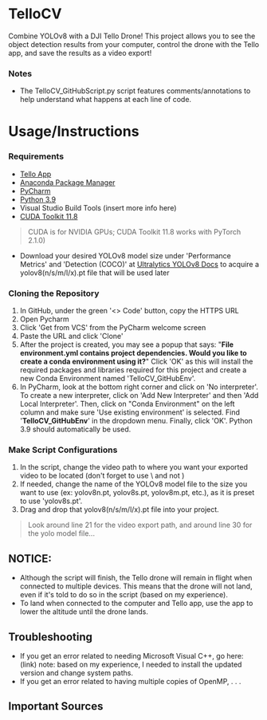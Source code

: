 # TelloCV
Combine YOLOv8 with a DJI Tello Drone! This project allows you to see the object detection results from your computer, control the drone with the Tello app, and save the results as a video export!

### Notes
- The TelloCV_GitHubScript.py script features comments/annotations to help understand what happens at each line of code.


# Usage/Instructions
### Requirements
- [Tello App](https://www.dji.com/downloads/djiapp/tello)
- [Anaconda Package Manager](https://www.anaconda.com/download)
- [PyCharm](https://www.jetbrains.com/pycharm/)
- [Python 3.9](https://www.python.org/downloads/release/python-390/)
- Visual Studio Build Tools (insert more info here)
- [CUDA Toolkit 11.8](https://developer.nvidia.com/cuda-11-8-0-download-archive)
> CUDA is for NVIDIA GPUs; CUDA Toolkit 11.8 works with PyTorch 2.1.0)
- Download your desired YOLOv8 model size under 'Performance Metrics' and 'Detection (COCO)' at [Ultralytics YOLOv8 Docs](https://docs.ultralytics.com/models/yolov8/#performance-metrics) to acquire a yolov8(n/s/m/l/x).pt file that will be used later

### Cloning the Repository
1. In GitHub, under the green '<> Code' button, copy the HTTPS URL
2. Open Pycharm
3. Click 'Get from VCS' from the PyCharm welcome screen
4. Paste the URL and click 'Clone'
5. After the project is created, you may see a popup that says: "**File environment.yml contains project dependencies. Would you like to create a conda environment using it?**" Click 'OK' as this will install the required packages and libraries required for this project and create a new Conda Environment named 'TelloCV_GitHubEnv'.
7. In PyCharm, look at the bottom right corner and click on 'No interpreter'. To create a new interpreter, click on 'Add New Interpreter' and then 'Add Local Interpreter'. Then, click on "Conda Environment" on the left column and make sure 'Use existing environment' is selected. Find '**TelloCV_GitHubEnv**' in the dropdown menu. Finally, click 'OK'. Python 3.9 should automatically be used.

### Make Script Configurations
1. In the script, change the video path to where you want your exported video to be located (don't forget to use \\ and not \)
2. If needed, change the name of the YOLOv8 model file to the size you want to use (ex: yolov8n.pt, yolov8s.pt, yolov8m.pt, etc.), as it is preset to use 'yolov8s.pt'.
3. Drag and drop that yolov8(n/s/m/l/x).pt file into your project.
>Look around line 21 for the video export path, and around line 30 for the yolo model file...


## NOTICE:
- Although the script will finish, the Tello drone will remain in flight when connected to multiple devices. This means that the drone will not land, even if it's told to do so in the script (based on my experience).
- To land when connected to the computer and Tello app, use the app to lower the altitude until the drone lands.

## Troubleshooting
- If you get an error related to needing Microsoft Visual C++, go here: (link)
note: based on my experience, I needed to install the updated version and change system paths.
- If you get an error related to having multiple copies of OpenMP, . . .

## Important Sources
